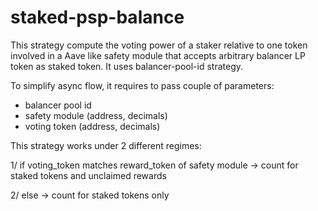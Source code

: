 # staked-psp-balance

This strategy compute the voting power of a staker relative to one token involved in a Aave like safety module that accepts arbitrary balancer LP token as staked token.
It uses balancer-pool-id strategy.

To simplify async flow, it requires to pass couple of parameters: 
- balancer pool id
- safety module (address, decimals)
- voting token (address, decimals)


This strategy works under 2 different regimes:

1/ if voting_token matches reward_token of safety module 
-> count for staked tokens and unclaimed rewards

2/ else 
-> count for staked tokens only